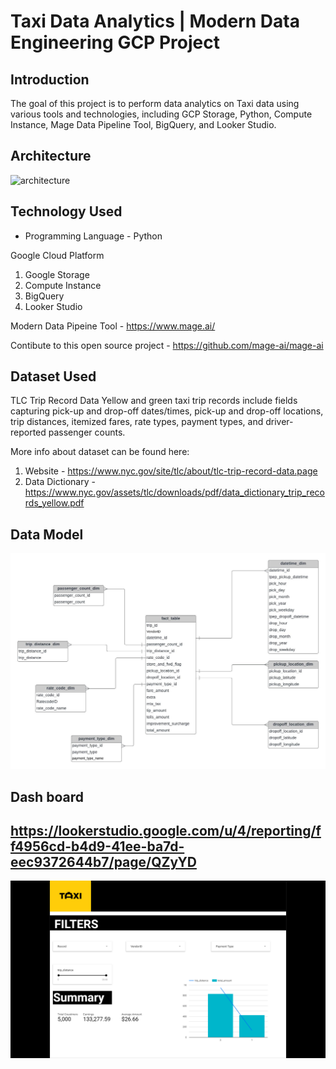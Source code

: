 # Taxi Data Analytics | Modern Data Engineering GCP Project

## Introduction

The goal of this project is to perform data analytics on Taxi data using various tools and technologies, including GCP Storage, Python, Compute Instance, Mage Data Pipeline Tool, BigQuery, and Looker Studio.

## Architecture 

![architecture](https://github.com/Nishant-0001/Taxi-Data-Analysis/assets/88822119/dc4497d0-e979-4fab-b477-e08903e437bb)

## Technology Used
- Programming Language - Python

Google Cloud Platform
1. Google Storage
2. Compute Instance 
3. BigQuery
4. Looker Studio

Modern Data Pipeine Tool - https://www.mage.ai/

Contibute to this open source project - https://github.com/mage-ai/mage-ai


## Dataset Used
TLC Trip Record Data
Yellow and green taxi trip records include fields capturing pick-up and drop-off dates/times, pick-up and drop-off locations, trip distances, itemized fares, rate types, payment types, and driver-reported passenger counts. 


More info about dataset can be found here:
1. Website - https://www.nyc.gov/site/tlc/about/tlc-trip-record-data.page
2. Data Dictionary - https://www.nyc.gov/assets/tlc/downloads/pdf/data_dictionary_trip_records_yellow.pdf

## Data Model
<img src="data_model.jpeg">

## Dash board
## https://lookerstudio.google.com/u/4/reporting/ff4956cd-b4d9-41ee-ba7d-eec9372644b7/page/QZyYD

<img src="Dashboard.png">

